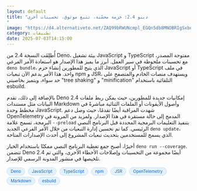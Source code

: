 ```yaml
---
layout: default
title: "دينو 2.4: حزمة محسّنة، تتبع موثوق، تحسينات أخرى
"
image: "https://d4.alternativeto.net/ZAQ99bRWUNcmpl_EGQn5db8MNOBRIgSxbqlP9PmMD44/rs:fill:1520:760:0/g:ce:0:0/YWJzOi8vZGlzdC9jb250ZW50LzE3NTE0ODgzNjk1MTQucG5n.png"
category: تطبيقات
date: 2025-07-03T14:15:00
---
```


أُطلِقَت النسخة 2.4 من Deno، بيئة تشغيل JavaScript و TypeScript مفتوحة المصدر، مع تحسينات ملحوظة في سير العمل. أبرز ما يميز هذا الإصدار هو استعادة الأمر الفرعي `deno bundle`، الذي يتيح للمطورين إنشاء حزم JavaScript أو TypeScript في ملف واحد. هذا الأمر يدعم الآن تبعيات npm و JSR، ويستهدف منصات الخادم والمتصفح على حد سواء، ويتميز بخاصيتي "tree shaking" و "minification" التلقائية باستخدام esbuild.

بالإضافة إلى ذلك، تقدم Deno 2.4 إمكانيات جديدة للمطورين، حيث يمكن ربط ملفات البيانات مثل مستندات Markdown وأصول الأيقونات أو الملفات الثنائية مباشرةً في مخطط وحدة JavaScript. شهدت المراقبة أيضًا تقدمًا، حيث وصل دعم OpenTelemetry المدمج إلى حالة مستقرة في هذا الإصدار. ولمزيد من المرونة في البرمجة، تسمح علامة `--preload` بتنفيذ التعليمات البرمجية المحددة قبل البرنامج النصي الرئيسي. كما تم تحسين إدارة التبعيات من خلال الأمر الفرعي الجديد `deno update`، الذي يسمح للمستخدمين بتحديث تبعيات المشروع إلى أحدث الإصدارات المتاحة.

أخيرًا، أصبح جمع تغطية البرنامج النصي ممكنًا باستخدام الخيار `deno run --coverage`. تتضمن Deno 2.4 أيضًا مجموعة من التحسينات وإصلاحات الأخطاء الأخرى، والتي تم تلخيصها في منشور المدونة الرسمي للإصدار.

<div style="margin-top:2px; margin-bottom:2px;"><a href="https://bidjadraft.github.io/?query=Deno" style="background:#e3f2fd; color:#1565c0; font-size:80%; border-radius:12px; padding:3px 10px; margin:2px 4px 2px 0; display:inline-block; border:1px solid #bbdefb; text-decoration:none;">Deno</a> <a href="https://bidjadraft.github.io/?query=JavaScript" style="background:#e3f2fd; color:#1565c0; font-size:80%; border-radius:12px; padding:3px 10px; margin:2px 4px 2px 0; display:inline-block; border:1px solid #bbdefb; text-decoration:none;">JavaScript</a> <a href="https://bidjadraft.github.io/?query=TypeScript" style="background:#e3f2fd; color:#1565c0; font-size:80%; border-radius:12px; padding:3px 10px; margin:2px 4px 2px 0; display:inline-block; border:1px solid #bbdefb; text-decoration:none;">TypeScript</a> <a href="https://bidjadraft.github.io/?query=npm" style="background:#e3f2fd; color:#1565c0; font-size:80%; border-radius:12px; padding:3px 10px; margin:2px 4px 2px 0; display:inline-block; border:1px solid #bbdefb; text-decoration:none;">npm</a> <a href="https://bidjadraft.github.io/?query=JSR" style="background:#e3f2fd; color:#1565c0; font-size:80%; border-radius:12px; padding:3px 10px; margin:2px 4px 2px 0; display:inline-block; border:1px solid #bbdefb; text-decoration:none;">JSR</a> <a href="https://bidjadraft.github.io/?query=OpenTelemetry" style="background:#e3f2fd; color:#1565c0; font-size:80%; border-radius:12px; padding:3px 10px; margin:2px 4px 2px 0; display:inline-block; border:1px solid #bbdefb; text-decoration:none;">OpenTelemetry</a> <a href="https://bidjadraft.github.io/?query=Markdown" style="background:#e3f2fd; color:#1565c0; font-size:80%; border-radius:12px; padding:3px 10px; margin:2px 4px 2px 0; display:inline-block; border:1px solid #bbdefb; text-decoration:none;">Markdown</a> <a href="https://bidjadraft.github.io/?query=esbuild" style="background:#e3f2fd; color:#1565c0; font-size:80%; border-radius:12px; padding:3px 10px; margin:2px 4px 2px 0; display:inline-block; border:1px solid #bbdefb; text-decoration:none;">esbuild</a></div><br><br>
